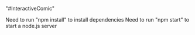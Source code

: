 "#InteractiveComic"

Need to run "npm install" to install dependencies
Need to run "npm start" to start a node.js server

